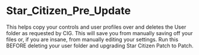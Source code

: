 # Star_Citizen_Pre_Update
This helps copy your controls and user profiles over and deletes the User folder as requested by CIG. This will save you from manually saving off your files or, if you are insane, from manually editing your settings. Run this BEFORE deleting your user folder and upgrading Star Citizen Patch to Patch.

